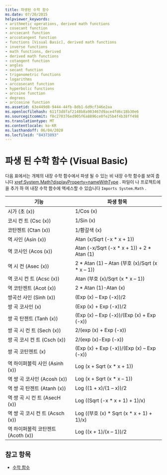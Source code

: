 ```yaml
---
title: 파생된 수학 함수
ms.date: 07/20/2015
helpviewer_keywords:
- arithmetic operations, derived math functions
- cosecant function
- arcsecant function
- arccotangent function
- functions [Visual Basic], derived math functions
- inverse functions
- math functions, derived
- derived math functions
- cotangent function
- angles
- secant function
- trigonometric functions
- logarithms
- arccosecant function
- hyperbolic functions
- arcsine function
- degrees
- arccosine function
ms.assetid: 63e449d8-9444-44fb-8db1-6d9cf346e2aa
ms.openlocfilehash: 611f3d8faf2148b8a983467d9ace4fd6c18b30e6
ms.sourcegitcommit: f8c270376ed905f6a8896ce0fe25b4f4b38ff498
ms.translationtype: MT
ms.contentlocale: ko-KR
ms.lasthandoff: 06/04/2020
ms.locfileid: "84373893"
---
```

# <a name="derived-math-functions-visual-basic"></a>파생 된 수학 함수 (Visual Basic)
다음 표에서는 개체의 내장 수학 함수에서 파생 될 수 있는 비 내장 수학 함수를 보여 줍니다 <xref:System.Math?displayProperty=nameWithType> . 파일이 나 프로젝트에을 추가 하 여 내장 수학 함수에 액세스할 수 있습니다 `Imports System.Math` .  
  
|기능|파생 항목|  
|--------------|-------------------------|  
|시가 (초 (x))|1/Cos (x)|  
|코시 컨 트 (Csc (x))|1/Sin (x)|  
|코탄젠트 (Ctan (x))|1/황갈색 (x)|  
|역 사인 (Asin (x))|Atan (x/Sqrt (-x * x + 1))|  
|역 코사인 (Acos (x))|Atan (-x/Sqrt (-x * x + 1)) + 2 \* Atan (1)|  
|역 시 컨 (Asec (x))|2 * Atan (1) – Atan (부호 (x)/Sqrt (x \* x – 1))|  
|역 코시 컨 트 (Acsc (x))|Atan (부호 (x)/Sqrt (x * x – 1))|  
|역 코탄젠트 (Acot (x))|2 * Atan (1)-Atan (x)|  
|쌍곡선 사인 (Sinh (x))|(Exp (x) – Exp (-x))/2|  
|쌍 곡 코사인 (x)|(Exp (x) + Exp (-x))/2|  
|쌍 곡 탄젠트 (Tanh (x))|(Exp (x) – Exp (-x))/(Exp (x) + Exp (-x))|  
|쌍 곡 시 컨 트 (Sech (x))|2/(exp (x) + Exp (-x))|  
|쌍 곡 코시 컨 트 (Csch (x))|2/(exp (x)-Exp (-x))|  
|쌍 곡 코탄젠트 (x)|(Exp (x) + Exp (-x))/(Exp (x) – Exp (-x))|  
|역 하이퍼볼릭 사인 (Asinh (x))|Log (x + Sqrt (x * x + 1))|  
|역 쌍 곡 코사인 (Acosh (x))|Log (x + Sqrt (x * x – 1))|  
|역 쌍 곡 탄젠트 (Atanh (x))|Log ((1 + x)/(1 – x))/2|  
|역 쌍 곡 시 컨 트 (AsecH (x))|Log ((Sqrt (-x * x + 1) + 1)/x)|  
|역 쌍 곡 코시 컨 트 (Acsch (x))|Log ((부호 (x) * Sqrt (x \* x + 1) + 1)/x)|  
|역 하이퍼볼릭 코탄젠트 (Acoth (x))|Log ((x + 1)/(x – 1))/2|  
  
## <a name="see-also"></a>참고 항목

- [수학 함수](../functions/math-functions.md)
